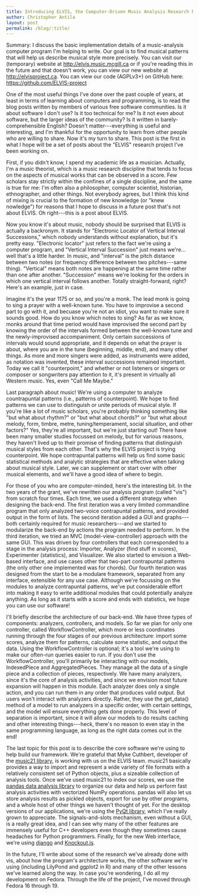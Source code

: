 ```yaml
---
title: Introducing ELVIS, the Computer-Driven Music Analysis Research Project
author: Christopher Antila
layout: post
permalink: /blog/:title/
---
```


Summary: I discuss the basic implementation details of a music-analysis computer program I'm helping to write. Our goal is to find musical patterns that will help us describe musical style more precisely. You can visit our (temporary) website at http://elvis.music.mcgill.ca or if you're reading this in the future and that doesn't work, you can view our new website at http://elvisproject.ca. You can view our code (AGPLv3+) on GitHub here: https://github.com/ELVIS-project

One of the most useful things I've done over the past couple of years, at least in terms of learning about computers and programming, is to read the blog posts written by members of various free software communities. Is it about software I don't use? Is it too technical for me? Is it not even about software, but the larger ideas of the community? Is it written in barely-comprehensible English? Doesn't matter---everything is useful and interesting, and I'm thankful for the opportunity to learn from other people who are willing to share. Now it's my turn to share. This post is the first in what I hope will be a set of posts about the "ELVIS" research project I've been working on.

First, if you didn't know, I spend my academic life as a musician. Actually, I'm a music theorist, which is a music research discipline that tends to focus on the aspects of musical works that can be observed in a score. Few scholars stay strictly within the confines of a single discipline, and the same is true for me: I'm often also a philosopher, computer scientist, historian, ethnographer, and other things. Not everybody agrees, but I think this kind of mixing is crucial to the formation of new knowledge (or "knew nowledge") for reasons that I hope to discuss in a future post that's not about ELVIS. Oh right---this is a post about ELVIS.

Now you know it's about music, nobody should be surprised that ELVIS is actually a backronym. It stands for "Electronic Locator of Vertical Interval Successions," which nobody understands without explanation, but it's pretty easy. "Electronic locator" just refers to the fact we're using a computer program, and "Vertical Interval Succession" just means we're... well that's a little harder. In music, and "interval" is the pitch distance between two notes (or frequency difference between two pitches---same thing). "Vertical" means both notes are happening at the same time rather than one after another. "Succession" means we're looking for the orders in which one vertical interval follows another. Totally straight-forward, right? Here's an example, just in case.

Imagine it's the year 1175 or so, and you're a monk. The lead monk is going to sing a prayer with a well-known tune. You have to improvise a second part to go with it, and becuase you're not an idiot, you want to make sure it sounds good. How do you know which notes to sing? As far as we know, monks around that time period would have improvised the second part by knowing the order of the intervals formed between the well-known tune and the newly-improvised accompaniment. Only certain successions of intervals would sound appropriate, and it depends on what the prayer is about, where you are in the tune (beginning, middle, end), and many other things. As more and more singers were added, as instruments were added, as notation was invented, these interval successions remained important. Today we call it "counterpoint," and whether or not listeners or singers or composer or songwriters pay attention to it, it's present in virtually all Western music. Yes, even "Call Me Maybe."

Last paragraph about music! We're using a computer to analyze countrapuntal patterns (i.e., patterns of counterpoint). We hope to find patterns we can use to distinguish or unite periods of musical style. If you're like a lot of music scholars, you're probably thinking something like "but what about rhythm?" or "but what about chords?" or "but what about melody, form, timbre, metre, tuning/temperament, social situation, and other factors?" Yes, they're all important, but we're just starting out! There have been many smaller studies focussed on melody, but for various reasons, they haven't lived up to their promise of finding patterns that distinguish musical styles from each other. That's why the ELVIS project is trying counterpoint. We hope contrapuntal patterns will help us find some basic statistical methods and analytic strategies that are effective when talking about musical style. Later, we can supplement or start over with other musical elements, and we'll have a good idea of where to begin.

For those of you who are computer-minded, here's the interesting bit. In the two years of the grant, we've rewritten our analysis program (called "vis") from scratch four times. Each time, we used a different strategy when designing the back-end. The first iteration was a very limited commandline program that only analyzed two-voice contrapuntal patterns, and provided output in the form of lists. The second iteration added a GUI and graphs---both certainly required for music researchers---and we started to modularize the back-end by actions the program needed to perform. In the third iteration, we tried an MVC (model-view-controller) approach with the same GUI. This was driven by four controllers that each corresponded to a stage in the analysis process: Importer, Analyzer (find stuff in scores), Experimenter (statistics), and Visualizer. We also started to envision a Web-based interface, and use cases other that two-part contrapuntal patterns (the only other one implemented was for chords). Our fourth iteration was designed from the start to be a modulare framework, separated from any interface, extensible for any use case. Although we're focussing on the modules to analyze contrapuntal patterns, we've put considerable effort into making it easy to write additional modules that could potentially analyze anything. As long as it starts with a score and ends with statistics, we hope you can use our software!

I'll briefly describe the architecture of our back-end. We have three types of components: analyzers, controllers, and models. So far we plan for only one controller, called WorkflowController, which more or less coordinates running through the four stages of our previous architecture: import some scores, analyze them for patterns, calculate some statistic, and output the data. Using the WorkflowController is optional; it's a tool we're using to make our often-run queries easier to run. If you don't use the WorkflowController, you'll primarily be interacting with our models, IndexedPiece and AggregatedPieces. They manage all the data of a single piece and a collection of pieces, respectively. We have many analyzers, since it's the core of analysis activities, and since we envision most future expansion will happen in this module. Each analyzer does only a single action, and you can run them in any order that produces valid output. But users won't interact with analyzers directly. Rather, they use the get_data() method of a model to run analyzers in a specific order, with certain settings, and the model will ensure everything gets done properly. This level of separation is important, since it will allow our models to do results caching and other interesting things---heck, there's no reason to even stay in the same programming language, as long as the right data comes out in the end!

The last topic for this post is to describe the core software we're using to help build our framework. We're grateful that Myke Cuthbert, developer of the [music21 library](http://http://mit.edu/music21/), is working with us on the ELVIS team. music21 basically provides a way to import and represent a wide variety of file formats with a relatively consistent set of Python objects, plus a sizeable collection of analysis tools. Once we've used music21 to index our scores, we use the [pandas data analysis library](http://pandas.pydata.org/) to organize our data and help us perform fast analysis activities with vectorized NumPy operations. pandas will also let us store analysis results as pickled objects, export for use by other programs, and a whole host of other things we haven't thought of yet. For the desktop versions of our applications, we're using the [PyQt library](http://www.riverbankcomputing.com/software/pyqt/intro), which I've really grown to appreciate. The signals-and-slots mechanism, even without a GUI, is a really great idea, and I can see why many of the other features are immensely useful for C++ developers even though they sometimes cause headaches for Python programmers. Finally, for the new Web interface, we're using [django](https://www.djangoproject.com/) and [Knockout.js](http://knockoutjs.com/).

In the future, I'll write about some of the research we've already done with vis, about how the program's architecture works, the other software we're using (including LilyPond and ggplot2 in R) and many of the other lessons we've learned along the way. In case you're wondering, I do all my development on Fedora. Through the life of the project, I've moved through Fedora 16 through 19.
